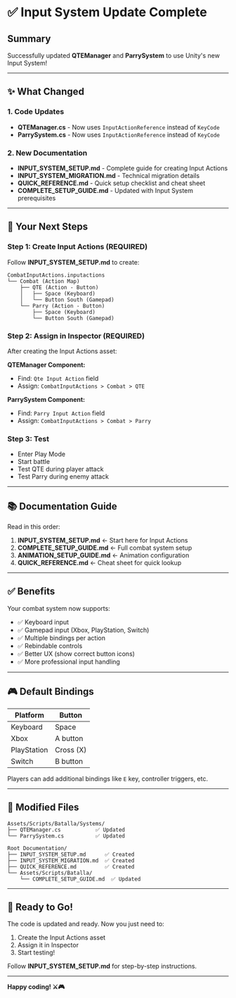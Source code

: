 # ✅ Input System Update Complete

## Summary

Successfully updated **QTEManager** and **ParrySystem** to use Unity's new Input System!

---

## ✨ What Changed

### 1. Code Updates
- **QTEManager.cs** - Now uses `InputActionReference` instead of `KeyCode`
- **ParrySystem.cs** - Now uses `InputActionReference` instead of `KeyCode`

### 2. New Documentation
- **INPUT_SYSTEM_SETUP.md** - Complete guide for creating Input Actions
- **INPUT_SYSTEM_MIGRATION.md** - Technical migration details
- **QUICK_REFERENCE.md** - Quick setup checklist and cheat sheet
- **COMPLETE_SETUP_GUIDE.md** - Updated with Input System prerequisites

---

## 🎯 Your Next Steps

### Step 1: Create Input Actions (REQUIRED)
Follow **INPUT_SYSTEM_SETUP.md** to create:
```
CombatInputActions.inputactions
└── Combat (Action Map)
    ├── QTE (Action - Button)
    │   ├── Space (Keyboard)
    │   └── Button South (Gamepad)
    └── Parry (Action - Button)
        ├── Space (Keyboard)
        └── Button South (Gamepad)
```

### Step 2: Assign in Inspector (REQUIRED)
After creating the Input Actions asset:

**QTEManager Component:**
- Find: `Qte Input Action` field
- Assign: `CombatInputActions > Combat > QTE`

**ParrySystem Component:**
- Find: `Parry Input Action` field  
- Assign: `CombatInputActions > Combat > Parry`

### Step 3: Test
- Enter Play Mode
- Start battle
- Test QTE during player attack
- Test Parry during enemy attack

---

## 📚 Documentation Guide

Read in this order:

1. **INPUT_SYSTEM_SETUP.md** ← Start here for Input Actions
2. **COMPLETE_SETUP_GUIDE.md** ← Full combat system setup
3. **ANIMATION_SETUP_GUIDE.md** ← Animation configuration
4. **QUICK_REFERENCE.md** ← Cheat sheet for quick lookup

---

## ✅ Benefits

Your combat system now supports:
- ✅ Keyboard input
- ✅ Gamepad input (Xbox, PlayStation, Switch)
- ✅ Multiple bindings per action
- ✅ Rebindable controls
- ✅ Better UX (show correct button icons)
- ✅ More professional input handling

---

## 🎮 Default Bindings

| Platform | Button |
|----------|--------|
| Keyboard | Space |
| Xbox | A button |
| PlayStation | Cross (X) |
| Switch | B button |

Players can add additional bindings like `E` key, controller triggers, etc.

---

## 📂 Modified Files

```
Assets/Scripts/Batalla/Systems/
├── QTEManager.cs           ✅ Updated
└── ParrySystem.cs          ✅ Updated

Root Documentation/
├── INPUT_SYSTEM_SETUP.md      ✅ Created
├── INPUT_SYSTEM_MIGRATION.md  ✅ Created
├── QUICK_REFERENCE.md         ✅ Created
└── Assets/Scripts/Batalla/
    └── COMPLETE_SETUP_GUIDE.md  ✅ Updated
```

---

## 🚀 Ready to Go!

The code is updated and ready. Now you just need to:
1. Create the Input Actions asset
2. Assign it in Inspector
3. Start testing!

Follow **INPUT_SYSTEM_SETUP.md** for step-by-step instructions.

---

**Happy coding! ⚔️🎮**
